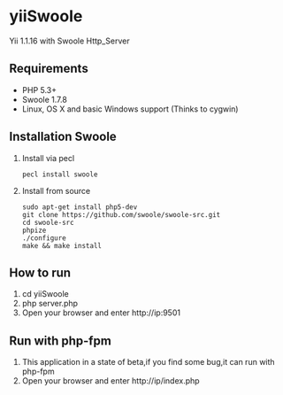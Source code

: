 yiiSwoole
========

Yii 1.1.16 with Swoole Http_Server

## Requirements

* PHP 5.3+
* Swoole 1.7.8
* Linux, OS X and basic Windows support (Thinks to cygwin)

## Installation Swoole

1. Install via pecl
    
    ```
    pecl install swoole
    ```

2. Install from source

    ```
    sudo apt-get install php5-dev
    git clone https://github.com/swoole/swoole-src.git
    cd swoole-src
    phpize
    ./configure
    make && make install
    ```
## How to run
1. cd yiiSwoole
2. php server.php
3. Open your browser and enter http://ip:9501

## Run with php-fpm
1. This application in a state of  beta,if you find some bug,it can run with php-fpm
2. Open your browser and enter http://ip/index.php